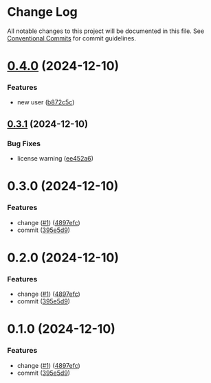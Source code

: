# Change Log

All notable changes to this project will be documented in this file.
See [Conventional Commits](https://conventionalcommits.org) for commit guidelines.

# [0.4.0](https://github.com/devxicans/platform/compare/@1xdev/users@0.3.1...@1xdev/users@0.4.0) (2024-12-10)

### Features

- new user ([b872c5c](https://github.com/devxicans/platform/commit/b872c5cea7fa7988c262a882e268d612d5c9f1f2))

## [0.3.1](https://github.com/devxicans/platform/compare/@1xdev/users@0.3.0...@1xdev/users@0.3.1) (2024-12-10)

### Bug Fixes

- license warning ([ee452a6](https://github.com/devxicans/platform/commit/ee452a6b82f407464f08f968888bab5edd4ff33f))

# 0.3.0 (2024-12-10)

### Features

- change ([#1](https://github.com/devxicans/platform/issues/1)) ([4897efc](https://github.com/devxicans/platform/commit/4897efcfb890b1d6c0f20de8b8983acb69bbf077))
- commit ([395e5d9](https://github.com/devxicans/platform/commit/395e5d97e7bf4df345601d0892489b05afdd876b))

# 0.2.0 (2024-12-10)

### Features

- change ([#1](https://github.com/devxicans/platform/issues/1)) ([4897efc](https://github.com/devxicans/platform/commit/4897efcfb890b1d6c0f20de8b8983acb69bbf077))
- commit ([395e5d9](https://github.com/devxicans/platform/commit/395e5d97e7bf4df345601d0892489b05afdd876b))

# 0.1.0 (2024-12-10)

### Features

- change ([#1](https://github.com/devxicans/platform/issues/1)) ([4897efc](https://github.com/devxicans/platform/commit/4897efcfb890b1d6c0f20de8b8983acb69bbf077))
- commit ([395e5d9](https://github.com/devxicans/platform/commit/395e5d97e7bf4df345601d0892489b05afdd876b))
